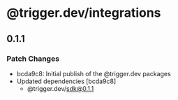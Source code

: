 # @trigger.dev/integrations

## 0.1.1

### Patch Changes

- bcda9c8: Initial publish of the @trigger.dev packages
- Updated dependencies [bcda9c8]
  - @trigger.dev/sdk@0.1.1
